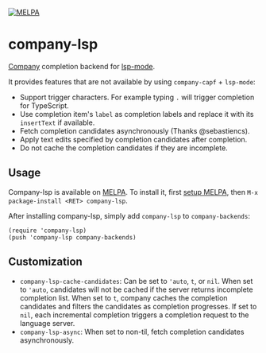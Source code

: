[![MELPA](https://melpa.org/packages/company-lsp-badge.svg)](https://melpa.org/#/company-lsp)

# company-lsp
[Company] completion backend for [lsp-mode].

It provides features that are not available by using `company-capf` + `lsp-mode`:

 * Support trigger characters. For example typing `.` will trigger completion
   for TypeScript.
 * Use completion item's `label` as completion labels and replace it with its
   `insertText` if available.
 * Fetch completion candidates asynchronously (Thanks @sebastiencs).
 * Apply text edits specified by completion candidates after completion.
 * Do not cache the completion candidates if they are incomplete.

## Usage

Company-lsp is available on [MELPA]. To install it, first [setup
MELPA][setup-melpa], then `M-x package-install <RET> company-lsp`.

After installing company-lsp, simply add `company-lsp` to `company-backends`:

```elisp
(require 'company-lsp)
(push 'company-lsp company-backends)
```

## Customization

 * `company-lsp-cache-candidates`: Can be set to `'auto`, `t`, or `nil`. When
    set to `'auto`, candidates will not be cached if the server returns
    incomplete completion list. When set to `t`, company caches the completion
    candidates and filters the candidates as completion progresses. If set to
    `nil`, each incremental completion triggers a completion request to the
    language server.
 * `company-lsp-async`: When set to non-til, fetch completion candidates
    asynchronously.

[company]: http://company-mode.github.io/
[lsp-mode]: https://github.com/emacs-lsp/lsp-mode
[melpa]: https://melpa.org
[setup-melpa]: https://melpa.org/#/getting-started
